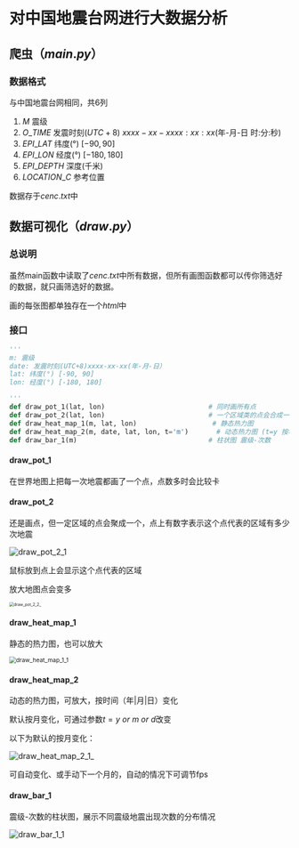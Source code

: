 # 对中国地震台网进行大数据分析

##  爬虫$（main.py）$

### 数据格式

与中国地震台网相同，共6列

1. $M$	震级
2. $O\_TIME$      发震时刻$(UTC+8)$ $xxxx-xx-xx xx:xx:xx$(年-月-日 时:分:秒)
3. $EPI\_LAT$    纬度(°) $[-90, 90]$
4. $EPI\_LON$    经度(°) $[-180, 180]$
5. $EPI\_DEPTH$    深度(千米)
6. $LOCATION\_C$    参考位置

数据存于$cenc.txt$中



## 数据可视化$（draw.py）$

### 总说明

虽然main函数中读取了$cenc.txt$中所有数据，但所有画图函数都可以传你筛选好的数据，就只画筛选好的数据。

画的每张图都单独存在一个$html$中

### 接口

```python
'''
m: 震级
date: 发震时刻(UTC+8)xxxx-xx-xx(年-月-日）
lat: 纬度(°) [-90, 90]
lon: 经度(°) [-180, 180]

'''
def draw_pot_1(lat, lon) 						  # 同时画所有点
def draw_pot_2(lat, lon)						  # 一个区域类的点会合成一个点，点上数字表示这个区域有多少点
def draw_heat_map_1(m, lat, lon)				   # 静态热力图
def draw_heat_map_2(m, date, lat, lon, t='m')  		# 动态热力图 (t=y 按年划分)(t=m 按月划分（默认）)(t = d 按日划分)
def draw_bar_1(m)								  # 柱状图 震级-次数
```

#### draw_pot_1

在世界地图上把每一次地震都画了一个点，点数多时会比较卡

#### draw_pot_2

还是画点，但一定区域的点会聚成一个，点上有数字表示这个点代表的区域有多少次地震

![draw_pot_2_1](E:\class\bigdata-cenc\imgs\draw_pot_2_1.png)

鼠标放到点上会显示这个点代表的区域

放大地图点会变多

<img src="E:\class\bigdata-cenc\imgs\draw_pot_2_2_.gif" alt="draw_pot_2_2_" style="zoom:50%;" />

#### draw_heat_map_1

静态的热力图，也可以放大

<img src="E:\class\bigdata-cenc\imgs\draw_heat_map_1_1.png" alt="draw_heat_map_1_1" style="zoom:75%;" />

#### draw_heat_map_2

动态的热力图，可放大，按时间（年|月|日）变化

默认按月变化，可通过参数$t= y \ or \ m \ or \ d$改变

以下为默认的按月变化：

![draw_heat_map_2_1_](E:\class\bigdata-cenc\imgs\draw_heat_map_2_1_.gif)

可自动变化、或手动下一个月的，自动的情况下可调节fps



#### draw_bar_1

震级-次数的柱状图，展示不同震级地震出现次数的分布情况

![draw_bar_1_1](E:\class\bigdata-cenc\imgs\draw_bar_1_1.png)